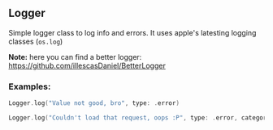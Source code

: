 Logger
-------

Simple logger class to log info and errors. It uses apple's latesting logging classes (`os.log`)

**Note:** here you can find a better logger: https://github.com/illescasDaniel/BetterLogger

### Examples:
```swift
Logger.log("Value not good, bro", type: .error)
```
```swift
Logger.log("Couldn't load that request, oops :P", type: .error, category: .network)
```
